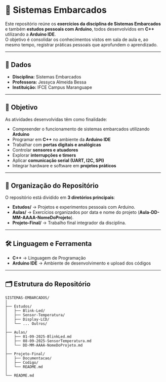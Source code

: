 # 🔌 Sistemas Embarcados
Este repositório reúne os **exercícios da disciplina de Sistemas Embarcados** e também **estudos pessoais com Arduino**, todos desenvolvidos em **C++** utilizando a **Arduino IDE**.  
O objetivo é consolidar os conhecimentos vistos em sala de aula e, ao mesmo tempo, registrar práticas pessoais que aprofundem o aprendizado.  

---

## 📌 Dados  
- **Disciplina:** Sistemas Embarcados  
- **Professora:** Jessyca Almeida Bessa  
- **Instituição:** IFCE Campus Maranguape  

---

## 🚀 Objetivo  
As atividades desenvolvidas têm como finalidade:  

- Compreender o funcionamento de sistemas embarcados utilizando **Arduino**  
- Programar em **C++** no ambiente da **Arduino IDE**  
- Trabalhar com **portas digitais e analógicas**  
- Controlar **sensores e atuadores**  
- Explorar **interrupções e timers**  
- Aplicar **comunicação serial (UART, I2C, SPI)**  
- Integrar hardware e software em **projetos práticos**  

---

## 📂 Organização do Repositório  

O repositório está dividido em **3 diretórios principais**:  

- **Estudos/** → Projetos e experimentos pessoais com Arduino.  
- **Aulas/** → Exercícios organizados por data e nome do projeto (**Aula-DD-MM-AAAA-NomeDoProjeto**).  
- **Projeto-Final/** → Trabalho final integrador da disciplina.  

---

## 🛠️ Linguagem e Ferramenta  
- **C++** → Linguagem de Programação  
- **Arduino IDE** → Ambiente de desenvolvimento e upload dos códigos  

---

## 🗂 Estrutura do Repositório  
```text
SISTEMAS-EMBARCADOS/
│
├── Estudos/
│   ├── Blink-Led/
│   ├── Sensor-Temperatura/
│   ├── Display-LCD/
│   └── ... Outros/
│
├── Aulas/
│   ├── 01-09-2025-BlinkLed.md
│   ├── 08-09-2025-SensorTemperatura.md
│   └── DD-MM-AAAA-NomeDoProjeto.md
│
├── Projeto-Final/
│   ├── Documentacao/
│   ├── Codigo/
│   └── README.md
│
└── README.md
